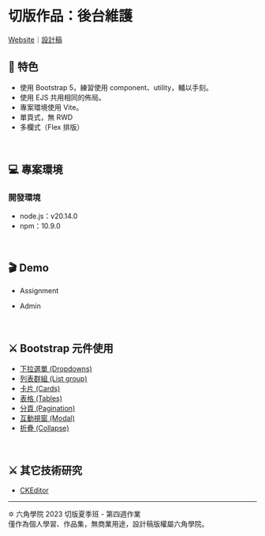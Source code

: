 # 切版作品：後台維護

[Website]()｜[設計稿](https://xd.adobe.com/view/456141fc-d0a0-44d4-93ad-6ab54a4b5351-1032/grid/)

## 📌 特色
- 使用 Bootstrap 5，練習使用 component、utility，輔以手刻。
- 使用 EJS 共用相同的佈局。
- 專案環境使用 Vite。
- 單頁式，無 RWD
- 多欄式（Flex 排版）
<br>

## 💻 專案環境
### 開發環境
- node.js：v20.14.0
- npm：10.9.0
<br>

## 🎬 Demo
- Assignment



- Admin



<br>

## ⚔️ Bootstrap 元件使用
- [下拉選單 (Dropdowns)](https://bootstrap5.hexschool.com/docs/5.1/components/dropdowns/)
- [列表群組 (List group)](https://bootstrap5.hexschool.com/docs/5.1/components/list-group/)
- [卡片 (Cards)](https://bootstrap5.hexschool.com/docs/5.1/components/card/)
- [表格 (Tables)](https://bootstrap5.hexschool.com/docs/5.1/content/tables/)
- [分頁 (Pagination)](https://bootstrap5.hexschool.com/docs/5.1/components/pagination/)
- [互動視窗 (Modal)](https://bootstrap5.hexschool.com/docs/5.1/components/modal/)
- [折疊 (Collapse)](https://bootstrap5.hexschool.com/docs/5.1/components/collapse/)
<br>

## ⚔️ 其它技術研究
- [CKEditor](https://hackmd.io/6BtnDkVWQVGmrc6VL6nuEA)

<hr>

✡️ 六角學院 2023 切版夏季班 - 第四週作業<br>
僅作為個人學習、作品集，無商業用途，設計稿版權屬六角學院。
